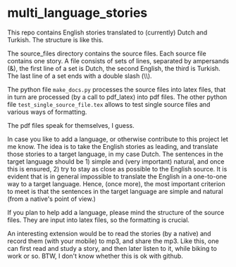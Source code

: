 # multi_language_stories


This repo contains English stories translated to (currently) Dutch and Turkish. The structure is like this.

The source_files directory contains the source files. Each source file contains one story. A file consists of sets of lines, separated by ampersands (&), the first line of a set is Dutch, the second English, the third is Turkish. The last line of a set ends with a double slash (\\\\).

The python file `make_docs.py` processes the source files into latex files, that in turn are processed (by a call to  pdf_latex) into pdf files. The other python file `test_single_source_file.tex` allows to test single source files and various ways of formatting. 

The pdf files speak for themselves, I guess.

In case you like to add a language, or otherwise contribute to this project let me know. The idea is to take the English stories as leading, and translate those stories to a target language, in my case Dutch. The sentences in the target language should be 1) simple and (very important) natural, and once this is ensured, 2) try to stay as close as possible to the English source. It is evident that is in general impossible to translate the English in a one-to-one way to a target language. Hence, (once more), the most important criterion to meet is that the sentences in the target language are simple and natural (from a native's point of view.)

If you plan to help add a language, please mind the structure of the source files. They are input into latex files, so the formatting is crucial.

An interesting extension would be to read the stories (by a native) and record them (with your mobile) to  mp3, and share the mp3. Like this, one can first read and study a story, and then later listen to it, while biking to work or so. BTW, I don't know whether this is ok with github. 

